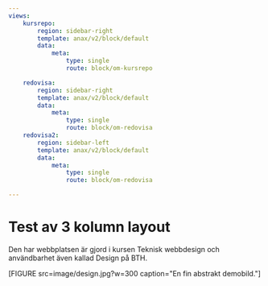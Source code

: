 ```yaml
---
views:
    kursrepo:
        region: sidebar-right
        template: anax/v2/block/default
        data:
            meta:
                type: single
                route: block/om-kursrepo

    redovisa:
        region: sidebar-right
        template: anax/v2/block/default
        data:
            meta:
                type: single
                route: block/om-redovisa
    redovisa2:
        region: sidebar-left
        template: anax/v2/block/default
        data:
            meta:
                type: single
                route: block/om-redovisa

---
```

Test av 3 kolumn layout
=========================

Den har webbplatsen är gjord i kursen Teknisk webbdesign och användbarhet även kallad Design på BTH.

[FIGURE src=image/design.jpg?w=300 caption="En fin abstrakt demobild."]
